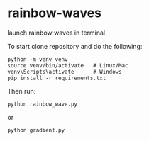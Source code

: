 # rainbow-waves
launch rainbow waves in terminal 

To start clone repository and do the following:

```
python -m venv venv
source venv/bin/activate   # Linux/Mac
venv\Scripts\activate      # Windows
pip install -r requirements.txt
```
Then run:

```
python rainbow_wave.py
```

or

```
python gradient.py
```




